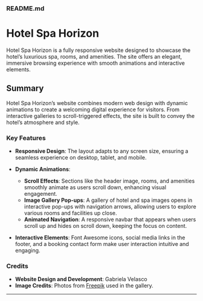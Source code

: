 ### README.md

# Hotel Spa Horizon

Hotel Spa Horizon is a fully responsive website designed to showcase the hotel’s luxurious spa, rooms, and amenities. The site offers an elegant, immersive browsing experience with smooth animations and interactive elements.

## Summary

Hotel Spa Horizon’s website combines modern web design with dynamic animations to create a welcoming digital experience for visitors. From interactive galleries to scroll-triggered effects, the site is built to convey the hotel’s atmosphere and style.

### Key Features

- **Responsive Design**: The layout adapts to any screen size, ensuring a seamless experience on desktop, tablet, and mobile.
  
- **Dynamic Animations**:
  - **Scroll Effects**: Sections like the header image, rooms, and amenities smoothly animate as users scroll down, enhancing visual engagement.
  - **Image Gallery Pop-ups**: A gallery of hotel and spa images opens in interactive pop-ups with navigation arrows, allowing users to explore various rooms and facilities up close.
  - **Animated Navigation**: A responsive navbar that appears when users scroll up and hides on scroll down, keeping the focus on content.
  
- **Interactive Elements**: Font Awesome icons, social media links in the footer, and a booking contact form make user interaction intuitive and engaging.

### Credits

- **Website Design and Development**: Gabriela Velasco
- **Image Credits**: Photos from [Freepik](https://www.freepik.com) used in the gallery.

---
